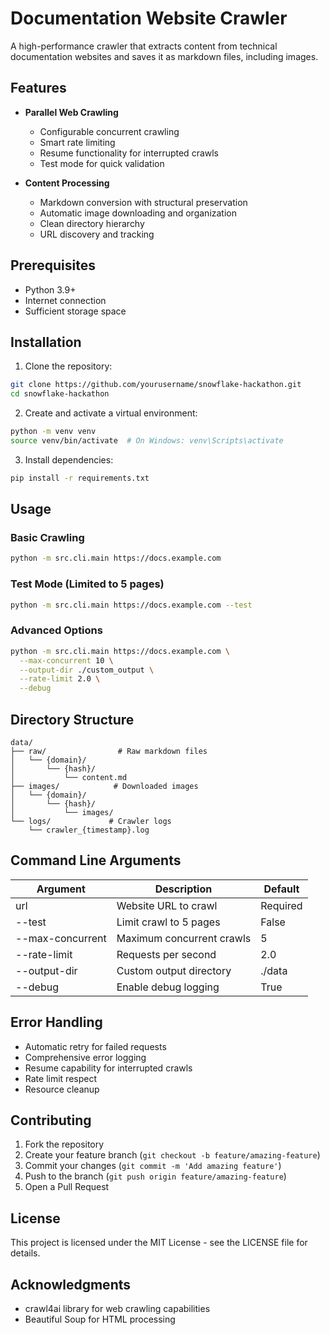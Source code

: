# Documentation Website Crawler

A high-performance crawler that extracts content from technical documentation websites and saves it as markdown files, including images.

## Features

- **Parallel Web Crawling**
  - Configurable concurrent crawling
  - Smart rate limiting
  - Resume functionality for interrupted crawls
  - Test mode for quick validation

- **Content Processing**
  - Markdown conversion with structural preservation
  - Automatic image downloading and organization
  - Clean directory hierarchy
  - URL discovery and tracking

## Prerequisites

- Python 3.9+
- Internet connection
- Sufficient storage space

## Installation

1. Clone the repository:
```bash
git clone https://github.com/yourusername/snowflake-hackathon.git
cd snowflake-hackathon
```

2. Create and activate a virtual environment:
```bash
python -m venv venv
source venv/bin/activate  # On Windows: venv\Scripts\activate
```

3. Install dependencies:
```bash
pip install -r requirements.txt
```

## Usage

### Basic Crawling
```bash
python -m src.cli.main https://docs.example.com
```

### Test Mode (Limited to 5 pages)
```bash
python -m src.cli.main https://docs.example.com --test
```

### Advanced Options
```bash
python -m src.cli.main https://docs.example.com \
  --max-concurrent 10 \
  --output-dir ./custom_output \
  --rate-limit 2.0 \
  --debug
```

## Directory Structure

```
data/
├── raw/                # Raw markdown files
│   └── {domain}/
│       └── {hash}/
│           └── content.md
├── images/            # Downloaded images
│   └── {domain}/
│       └── {hash}/
│           └── images/
└── logs/             # Crawler logs
    └── crawler_{timestamp}.log
```

## Command Line Arguments

| Argument | Description | Default |
|----------|-------------|---------|
| url | Website URL to crawl | Required |
| --test | Limit crawl to 5 pages | False |
| --max-concurrent | Maximum concurrent crawls | 5 |
| --rate-limit | Requests per second | 2.0 |
| --output-dir | Custom output directory | ./data |
| --debug | Enable debug logging | True |

## Error Handling

- Automatic retry for failed requests
- Comprehensive error logging
- Resume capability for interrupted crawls
- Rate limit respect
- Resource cleanup

## Contributing

1. Fork the repository
2. Create your feature branch (`git checkout -b feature/amazing-feature`)
3. Commit your changes (`git commit -m 'Add amazing feature'`)
4. Push to the branch (`git push origin feature/amazing-feature`)
5. Open a Pull Request

## License

This project is licensed under the MIT License - see the LICENSE file for details.

## Acknowledgments

- crawl4ai library for web crawling capabilities
- Beautiful Soup for HTML processing
